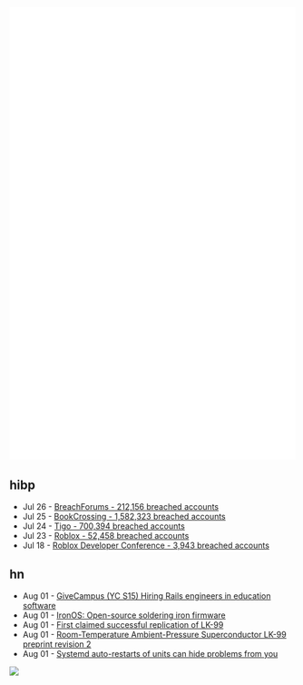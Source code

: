 ![Metrics](https://raw.githubusercontent.com/phixion/phixion/master/metrics.svg)

## hibp

<!--
for https://github.com/phixion/phixion/blob/main/.github/workflows/feeds.yml
-->
<!--START_SECTION:haveibeenpwnd-->
- Jul 26 - [BreachForums - 212,156 breached accounts](https://haveibeenpwned.com/PwnedWebsites#BreachForums)
- Jul 25 - [BookCrossing - 1,582,323 breached accounts](https://haveibeenpwned.com/PwnedWebsites#BookCrossing)
- Jul 24 - [Tigo - 700,394 breached accounts](https://haveibeenpwned.com/PwnedWebsites#Tigo)
- Jul 23 - [Roblox - 52,458 breached accounts](https://haveibeenpwned.com/PwnedWebsites#Roblox)
- Jul 18 - [Roblox Developer Conference - 3,943 breached accounts](https://haveibeenpwned.com/PwnedWebsites#RobloxDeveloperConference)
<!--END_SECTION:haveibeenpwnd-->

## hn

<!--
for https://github.com/phixion/phixion/blob/main/.github/workflows/feeds.yml
-->
<!--START_SECTION:hn-->
- Aug 01 - [GiveCampus (YC S15) Hiring Rails engineers in education software](https://jobs.lever.co/givecampus/44af3199-546a-404a-95fd-a097ef37e915)
- Aug 01 - [IronOS: Open-source soldering iron firmware](https://github.com/Ralim/IronOS)
- Aug 01 - [First claimed successful replication of LK-99](https://twitter.com/Andercot/status/1686286684424691712)
- Aug 01 - [Room-Temperature Ambient-Pressure Superconductor LK-99 preprint revision 2](https://arxiv.org/abs/2307.12037)
- Aug 01 - [Systemd auto-restarts of units can hide problems from you](https://utcc.utoronto.ca/~cks/space/blog/linux/SystemdRestartHidesProblems)
<!--END_SECTION:hn-->

<!--
for https://yhype.me
-->
![](https://hit.yhype.me/github/profile?user_id=13013670)

